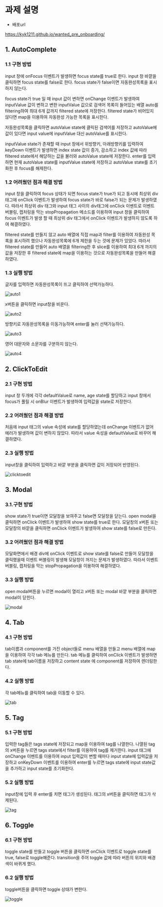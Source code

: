 # 과제 설명

- 배포url

https://kyk1211.github.io/wanted_pre_onboarding/

## 1. AutoComplete

### 1.1 구현 방법

input 창에 onFocus 이벤트가 발생하면 focus state를 true로 한다.
input 창 바깥을 클릭하면 focus state를 false로 한다.
focus state가 false이면 자동완성목록을 표시하지 않는다.

focus state가 true 일 때 input 값이 변하면 onChange 이벤트가 발생하여 inputValue 값이 변하고 변한 inputValue 값으로 검색어 목록이 들어있는 배열 auto를 filtering하여 최대 6개 값까지 filtered state에 저장한다.
filtered state가 비어있지 않다면 map을 이용하여 자동완성 가능한 목록을 표시한다.

자동완성목록을 클릭하면 autoValue state에 클릭된 검색어를 저장하고 autoValue에 값이 있다면 input value에 inputValue 대신 autoValue를 표시한다.

inputValue state가 존재할 때 input 창에서 위방향키, 아래방향키를 입력하여 keyDown 이벤트가 발생하면 index state 값이 증가, 감소하고 index 값에 따라 filtered state에서 해당하는 값을 불러와 autoValue state에 저장한다.
enter를 입력하면 현재 autoValue state를 inputValue state에 저장하고 autoValue state를 초기화한 후 focus를 해제한다.

### 1.2 어려웠던 점과 해결 방법

input 창을 클릭하여 focus 상태가 되면 focus state가 true가 되고 동시에 최상위 div 태그에 onClick 이벤트가 발생하여 focus state가 바로 false가 되는 문제가 발생하였다.
따라서 최상위 div 태그와 input 태그 사이의 div태그에 onClick 이벤트로 이벤트 버블링, 캡처링을 막는 stopPropagation 메소드를 이용하여 input 창을 클릭하여 focus 이벤트가 발생 할 때 최상위 div 태그에서 onClick 이벤트가 발생하지 않도록 하여 해결하였다.

filtered state를 만들지 않고 auto 배열에 직접 map과 filter를 이용하여 자동완성 목록을 표시하려 했으나 자동완성목록에 6개 제한을 두는 것에 문제가 있었다.
따라서 filtered state를 만들어 auto 배열을 filtering한 후 slice를 이용하여 최대 6개 까지의 값을 저장한 후 filtered state에 map을 이용하는 것으로 자동완성목록을 만들어 해결하였다.

### 1.3 실행 방법

글자를 입력하면 자동완성목록이 뜨고 클릭하여 선택가능하다.

![auto1](https://user-images.githubusercontent.com/85268135/152663349-44cb713f-73a0-4c99-a84e-81f91235cbc1.gif)

x버튼을 클릭하면 input창을 비운다.

![auto2](https://user-images.githubusercontent.com/85268135/152663375-0f34e613-396b-46a2-a8d6-c71188c62c10.gif)

방향키로 자동완성목록을 이동가능하며 enter를 눌러 선택가능하다.

![auto3](https://user-images.githubusercontent.com/85268135/152663389-e9f294b7-d143-42b7-a825-e2d10c11e8a0.gif)

영어 대문자와 소문자를 구분하지 않는다.

![auto4](https://user-images.githubusercontent.com/85268135/152663420-3a0d850e-9480-4b17-8dfa-4d45f24cbeeb.gif)

## 2. ClickToEdit

### 2.1 구현 방법

input 창 두개에 각각 defaultValue로 name, age state를 할당하고 input 창에서 focus가 풀릴 시 onBlur 이벤트가 발생하여 입력값을 state로 저장한다.

### 2.2 어려웠던 점과 해결 방법

처음에 input 태그의 value 속성에 state를 할당하였는데 onChange 이벤트가 없어 에러가 발생하며 값이 변하지 않았다. 따라서 value 속성을 defaultValue로 바꾸어 해결하였다.

### 2.3 실행 방법

input창을 클릭하여 입력하고 바깥 부분을 클릭하면 값이 저장되어 반영된다.

![clicktoedit](https://user-images.githubusercontent.com/85268135/152663442-dc06a975-cc7c-48ce-8ee2-2bb64a24edcc.gif)

## 3. Modal

### 3.1.구현 방법

show state가 true이면 모달창을 보여주고 false면 모달창을 닫는다. open modal을 클릭하면 onClick 이벤트가 발생하여 show state를 true로 한다.
모달창의 x버튼 또는 모달창의 바깥을 클릭하면 onClick 이벤트가 발생하여 show state를 false로 만든다.

### 3.2 어려웠던 점과 해결 방법

모달화면에서 배경 div에 onClick 이벤트로 show state를 false로 만들어 모달창을 클릭했을때 이벤트 버블링이 발생해 모달창이 꺼지는 문제가 발생하였다. 따라서 이벤트 버블링, 캡처링을 막는 stopPropagation을 이용하여 해결하였다.

### 3.3 실행 방법

open modal버튼을 누르면 modal이 열리고 x버튼 또는 modal 바깥 부분을 클릭하면 modal이 닫힌다.

![modal](https://user-images.githubusercontent.com/85268135/152663453-d376233c-793c-42c8-8972-26f15fbe72b8.gif)

## 4. Tab

### 4.1 구현 방법

tab이름과 component를 가진 object들로 menu 배열을 만들고 menu 배열에 map을 이용하여 각각 tab 메뉴를 만든다. tab 메뉴를 클릭하여 onClick 이벤트가 발생하면 tab state에 tab이름을 저장하고 content state 에 component를 저장하여 렌더링한다.

### 4.2 실행 방법

각 tab메뉴를 클릭하여 tab을 이동할 수 있다.

![tab](https://user-images.githubusercontent.com/85268135/152663332-f5473042-37b0-459f-ab49-02cd178b1f2a.gif)

## 5. Tag

### 5.1 구현 방법

입력한 tag들은 tags state에 저장되고 map을 이용하여 tag를 나열한다.
나열된 tag의 x버튼을 누르면 tags state에서 filter를 이용하여 tag를 제거한다.
input 태그에 onChange 이벤트를 이용하여 input 입력값이 변할 때마다 input state에 입력값을 저장하고 onKeyDown 이벤트를 이용하여 enter를 누르면 tags state에 input state값을 추가하고 input state를 초기화한다.

### 5.2 실행 방법

input창에 입력 후 enter를 치면 태그가 생성된다. 태그의 x버튼을 클릭하면 태그가 삭제된다.

![tag](https://user-images.githubusercontent.com/85268135/152663473-00e896d4-4f16-4efa-af1d-50e2d0c358c8.gif)

## 6. Toggle

### 6.1 구현 방법

toggle state를 만들고 toggle 버튼을 클릭하면 onClick 이벤트로 toggle state를 true, false로 toggle해준다. transition을 주어 toggle 값에 따라 버튼의 위치와 배경색이 바뀌게 했다.

### 6.2 실행 방법

toggle버튼을 클릭하면 toggle 상태가 변한다.

![toggle](https://user-images.githubusercontent.com/85268135/152663484-c5afb6d9-953b-4478-9cf1-dbfeace97c8c.gif)
